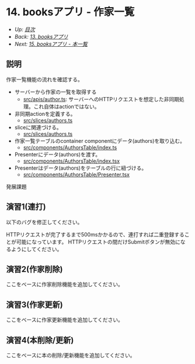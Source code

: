 # 14. booksアプリ - 作家一覧

- *Up: [目次](../index.md)*
- *Back: [13. booksアプリ](./13_books_app.md)*
- *Next: [15. booksアプリ - 本一覧](./15_books_app_book_table.md)*

## 説明

作家一覧機能の流れを確認する。

- サーバーから作家の一覧を取得する
  - [src/apis/author.ts](): サーバーへのHTTPリクエストを想定した非同期処理。これ自体はactionではない。
- 非同期actionを定義する。
  - [src/slices/authors.ts]()
- sliceに関連づける。
  - [src/slices/authors.ts]()
- 作家一覧テーブルのcontainer componentにデータ(authors)を取り込む。
  - [src/components/AuthorsTable/index.ts]()
- Presenterにデータ(authors)を渡す。
  - [src/components/AuthorsTable/index.tsx]()
- Presenterはデータ(authors)をテーブルの行に紐づける。
  - [src/components/AuthorsTable/Presenter.tsx]()





発展課題

## 演習1(連打)

以下のバグを修正してください。

HTTPリクエストが完了するまで500msかかるので、連打すれば二重登録することが可能になっています。
HTTPリクエストの間だけSubmitボタンが無効になるようにしてください。

## 演習2(作家削除)

ここをベースに作家削除機能を追加してください。

## 演習3(作家更新)

ここをベースに作家更新機能を追加してください。

## 演習4(本削除/更新)

ここをベースに本の削除/更新機能を追加してください。
